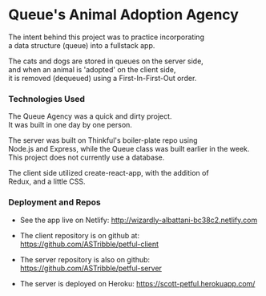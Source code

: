 
# Queue's Animal Adoption Agency

  The intent behind this project was to practice incorporating  
  a data structure (queue) into a  fullstack app.

  The cats and dogs are stored in queues on the server side,  
  and when an animal is 'adopted' on the client side,  
  it is removed (dequeued) using a First-In-First-Out order.

### Technologies Used
  
  The Queue Agency was a quick and dirty project.    
  It was built in one day by one person. 

  The server was built on Thinkful's boiler-plate repo using  
  Node.js and Express, while the Queue class was built earlier in the week.  
  This project does not currently use a database.  

  The client side utilized create-react-app, with the addition of   
  Redux, and a little CSS.  

### Deployment and Repos

  - See the app live on Netlify: http://wizardly-albattani-bc38c2.netlify.com

  - The client repository is on github at: https://github.com/ASTribble/petful-client

  - The server repository is also on github: https://github.com/ASTribble/petful-server

  - The server is deployed on Heroku: https://scott-petful.herokuapp.com/
  